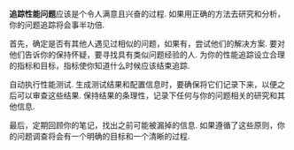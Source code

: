 **追踪性能问题**应该是个令人满意且兴奋的过程. 如果用正确的方法去研究和分析，你的问题追踪将会事半功倍. 

首先，确定是否有其他人遇见过相似的问题，如果有，尝试他们的解决方案. 要对他们告诉你的保持怀疑，要寻找具有类似问题经验的人. 为你的性能追踪设立合理的指标和目标，指标使你知道什么时候应该结束追踪. 

自动执行性能测试. 生成测试结果和配置信息时，要确保将它们记录下来，以便之后可以审查这些结果. 保持结果的条理性，记录下任何与你的问题相关的研究和其他信息. 

最后，定期回顾你的笔记，找出之前可能被漏掉的信息. 如果遵循了这些原则，你的问题调查将会有一个明确的目标和一个清晰的过程. 
